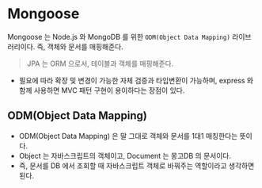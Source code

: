 # Mongoose

Mongoose 는 Node.js 와 MongoDB 를 위한 `ODM(Object Data Mapping)` 라이브러리이다. 즉, 객체와 문서를 매핑해준다.

> JPA 는 ORM 으로서, 테이블과 객체를 매핑해준다.

- 필요에 따라 확장 및 변경이 가능한 자체 검증과 타입변환이 가능하며, express 와 함께 사용하면 MVC 패턴 구현이 용이하다는 장점이 있다.

## ODM(Object Data Mapping)

- ODM(Object Data Mapping) 은 말 그대로 객체와 문서를 1대1 매칭한다는 뜻이다.
- Object 는 자바스크립트의 객체이고, Document 는 몽고DB 의 문서이다.
- 즉, 문서를 DB 에서 조회할 때 자바스크립트 객체로 바꿔주는 역할이라고 생각하면 된다.
